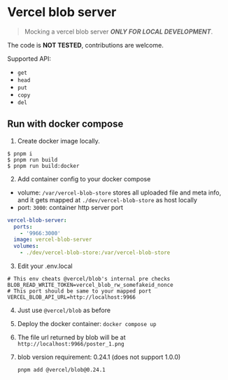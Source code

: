 # Vercel blob server

> Mocking a vercel blob server **_ONLY FOR LOCAL DEVELOPMENT_**.

The code is **NOT TESTED**, contributions are welcome.

Supported API:

- `get`
- `head`
- `put`
- `copy`
- `del`

## Run with docker compose

1. Create docker image locally.

```shell
$ pnpm i
$ pnpm run build
$ pnpm run build:docker
```

2. Add container config to your docker compose

- volume: `/var/vercel-blob-store` stores all uploaded file and meta info, and it gets mapped at `./dev/vercel-blob-store` as host locally
- port: `3000`: container http server port

```yaml
vercel-blob-server:
  ports:
    - '9966:3000'
  image: vercel-blob-server
  volumes:
    - ./dev/vercel-blob-store:/var/vercel-blob-store
```

3. Edit your .env.local

```dotenv
# This env cheats @vercel/blob's internal pre checks
BLOB_READ_WRITE_TOKEN=vercel_blob_rw_somefakeid_nonce
# This port should be same to your mapped port
VERCEL_BLOB_API_URL=http://localhost:9966
```

4. Just use `@vercel/blob` as before

5. Deploy the docker container: `docker compose up`

6. The file url returned by blob will be at `http://localhost:9966/poster_1.png`

7. blob version requirement: 0.24.1 (does not support 1.0.0)

   ```shell
   pnpm add @vercel/blob@0.24.1
   ```

   